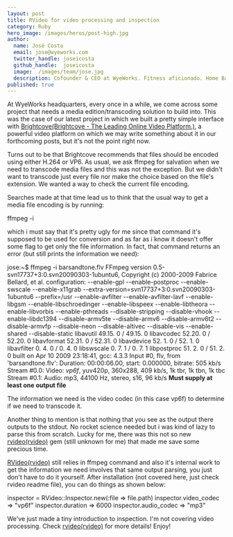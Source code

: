 ```yaml
---
layout: post
title: RVideo for video processing and inspection
category: Ruby
hero_image: /images/heros/post-high.jpg
author:
  name: José Costa
  email: jose@wyeworks.com
  twitter_handle: joseicosta
  github_handle:  joseicosta
  image:  /images/team/jose.jpg
  description: Cofounder & CEO at WyeWorks. Fitness aficionado. Home Barista wannabe.
published: true
---
```

At WyeWorks headquarters, every once in a while, we come across some project that needs a media edition/transcoding solution to build into. This was the case of our latest project in which we built a pretty simple interface with [Brightcove(Brightcove - The Leading Online Video Platform.)](http://www.brightcove.com/), a powerful video platform on which we may write something about it in our forthcoming posts, but it's not the point right now.

<!--more-->

Turns out to be that Brightcove recommends that files should be encoded using either H.264 or VP6. As usual, we ask ffmpeg for salvation when we need to transcode media files and this was not the exception. But we didn't want to transcode just every file nor make the choice based on the file's extension. We wanted a way to check the current file encoding.

Searches made at that time lead us to think that the usual way to get a media file encoding is by running:

  ffmpeg -i <filename>

which i must say that it's pretty ugly for me since that command it's supposed to be used for conversion and as far as i know it doesn't offer some flag to get only the file information.
In fact, that command returns an error (but still prints the information we need):

  jose:~$ ffmpeg -i barsandtone.flv 
  FFmpeg version 0.5-svn17737+3:0.svn20090303-1ubuntu6, Copyright (c) 2000-2009 Fabrice Bellard, et al.
    configuration: --enable-gpl --enable-postproc --enable-swscale --enable-x11grab --extra-version=svn17737+3:0.svn20090303-1ubuntu6 --prefix=/usr --enable-avfilter --enable-avfilter-lavf --enable-libgsm --enable-libschroedinger --enable-libspeex --enable-libtheora --enable-libvorbis --enable-pthreads --disable-stripping --disable-vhook --enable-libdc1394 --disable-armv5te --disable-armv6 --disable-armv6t2 --disable-armvfp --disable-neon --disable-altivec --disable-vis --enable-shared --disable-static
    libavutil     49.15. 0 / 49.15. 0
    libavcodec    52.20. 0 / 52.20. 0
    libavformat   52.31. 0 / 52.31. 0
    libavdevice   52. 1. 0 / 52. 1. 0
    libavfilter    0. 4. 0 /  0. 4. 0
    libswscale     0. 7. 1 /  0. 7. 1
    libpostproc   51. 2. 0 / 51. 2. 0
    built on Apr 10 2009 23:18:41, gcc: 4.3.3
  Input #0, flv, from 'barsandtone.flv':
    Duration: 00:00:06.00, start: 0.000000, bitrate: 505 kb/s
      Stream #0.0: Video: *vp6f*, yuv420p, 360x288, 409 kb/s, 1k tbr, 1k tbn, 1k tbc
      Stream #0.1: Audio: mp3, 44100 Hz, stereo, s16, 96 kb/s
    **Must supply at least one output file**

The information we need is the video codec (in this case vp6f) to determine if we need to transcode it.

Another thing to mention is that nothing that you see as the output there outputs to the stdout.
No rocket science needed but i was kind of lazy to parse this from scratch. Lucky for me, there was this not so new [rvideo(rvideo)](http://code.google.com/p/rvideo/) gem (still unknown for me) that made me save some precious time.

[RVideo(rvideo)](http://code.google.com/p/rvideo/) still relies in ffmpeg command and also it's internal work to get the information we need involves that same output parsing, you just don't have to do it yourself. 
After installation (not covered here, just check rvideo readme file), you can do things as shown below:

  inspector = RVideo::Inspector.new(:file => file.path)
  inspector.video_codec
  => "vp6f"
  inspector.duration
  => 6000
  inspector.audio_codec
  => "mp3"

We've just made a tiny introduction to inspection. I'm not covering video processing. Check [rvideo(rvideo)](http://code.google.com/p/rvideo/) for more details!
Enjoy!

 

  

